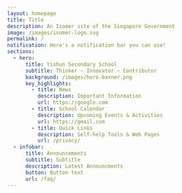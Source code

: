 ```yaml
---
layout: homepage
title: Title
description: An Isomer site of the Singapore Government
image: /images/isomer-logo.svg
permalink: /
notification: Here's a notification bar you can use!
sections:
  - hero:
      title: Yishun Secondary School
      subtitle: Thinker ~ Innovator ~ Contributor
      background: /images/hero-banner.png
      key_highlights:
        - title: News
          description: Important Information
          url: https://google.com
        - title: School Calendar
          description: Upcoming Events & Activities
          url: https://gmail.com
        - title: Quick Links
          description: Self-help Tools & Web Pages
          url: /privacy/
  - infobar:
      title: Announcements
      subtitle: Subtitle
      description: Latest Announcments
      button: Button text
      url: /faq/
---
```

